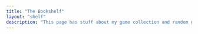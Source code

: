 ```yaml
---
title: "The Bookshelf"
layout: "shelf"
description: "This page has stuff about my game collection and random garbage on my shelf."
---
```

